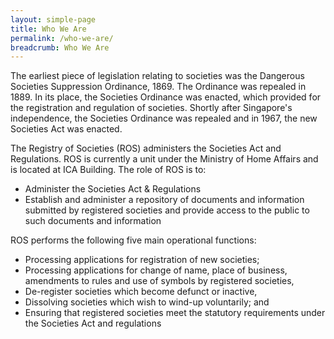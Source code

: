 ```yaml
---
layout: simple-page
title: Who We Are
permalink: /who-we-are/
breadcrumb: Who We Are
---
```

The earliest piece of legislation relating to societies was the Dangerous Societies Suppression Ordinance, 1869. The Ordinance was repealed in 1889. In its place, the Societies Ordinance was enacted, which provided for the registration and regulation of societies. Shortly after Singapore's independence, the Societies Ordinance was repealed and in 1967, the new Societies Act was enacted.

The Registry of Societies (ROS) administers the Societies Act and Regulations. ROS is currently a unit under the Ministry of Home Affairs and is located at ICA Building. The role of ROS is to:

* Administer the Societies Act & Regulations
* Establish and administer a repository of documents and information submitted by registered societies and provide access to the public to such documents and information

ROS performs the following five main operational functions:

* Processing applications for registration of new societies;
* Processing applications for change of name, place of business, amendments to rules and use of symbols by registered societies,
* De-register societies which become defunct or inactive,
* Dissolving societies which wish to wind-up voluntarily; and
* Ensuring that registered societies meet the statutory requirements under the Societies Act and regulations